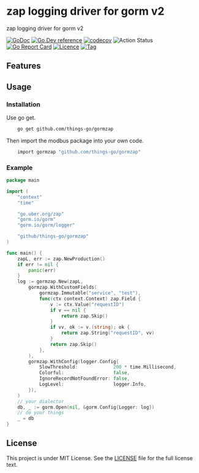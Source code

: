 # zap logging driver for gorm v2
zap logging driver for gorm v2

[![GoDoc](https://godoc.org/github.com/things-go/gormzap?status.svg)](https://godoc.org/github.com/things-go/gormzap)
[![Go.Dev reference](https://img.shields.io/badge/go.dev-reference-blue?logo=go&logoColor=white)](https://pkg.go.dev/github.com/things-go/gormzap?tab=doc)
[![codecov](https://codecov.io/gh/things-go/gormzap/branch/main/graph/badge.svg)](https://codecov.io/gh/things-go/gormzap)
![Action Status](https://github.com/things-go/gormzap/workflows/Go/badge.svg)
[![Go Report Card](https://goreportcard.com/badge/github.com/things-go/gormzap)](https://goreportcard.com/report/github.com/things-go/gormzap)
[![Licence](https://img.shields.io/github/license/things-go/gormzap)](https://raw.githubusercontent.com/things-go/gormzap/main/LICENSE)
[![Tag](https://img.shields.io/github/v/tag/things-go/gormzap)](https://github.com/things-go/gormzap/tags)

## Features


## Usage

### Installation

Use go get.
```bash
    go get github.com/things-go/gormzap
```

Then import the modbus package into your own code.
```bash
    import gormzap "github.com/things-go/gormzap"
```

### Example

[embedmd]:# (_example/main.go go)
```go
package main

import (
	"context"
	"time"

	"go.uber.org/zap"
	"gorm.io/gorm"
	"gorm.io/gorm/logger"

	"github/things-go/gormzap"
)

func main() {
	zapL, err := zap.NewProduction()
	if err != nil {
		panic(err)
	}
	log := gormzap.New(zapL,
		gormzap.WithCustomFields(
			gormzap.Immutable("service", "test"),
			func(ctx context.Context) zap.Field {
				v := ctx.Value("requestID")
				if v == nil {
					return zap.Skip()
				}
				if vv, ok := v.(string); ok {
					return zap.String("requestID", vv)
				}
				return zap.Skip()
			},
		),
		gormzap.WithConfig(logger.Config{
			SlowThreshold:             200 * time.Millisecond,
			Colorful:                  false,
			IgnoreRecordNotFoundError: false,
			LogLevel:                  logger.Info,
		}),
	)
	// your dialector
	db, _ := gorm.Open(nil, &gorm.Config{Logger: log})
	// do your things
	_ = db
}
```

## License

This project is under MIT License. See the [LICENSE](LICENSE) file for the full license text.
